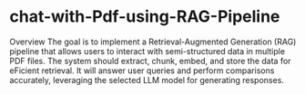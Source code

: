 # chat-with-Pdf-using-RAG-Pipeline
Overview
The goal is to implement a Retrieval-Augmented Generation (RAG) pipeline that allows users to 
interact with semi-structured data in multiple PDF files. The system should extract, chunk, 
embed, and store the data for eFicient retrieval. It will answer user queries and perform 
comparisons accurately, leveraging the selected LLM model for generating responses.
